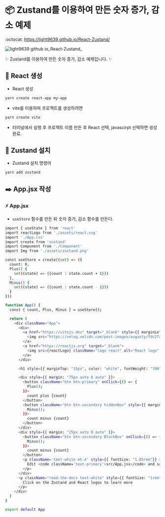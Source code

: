 # 📦️ Zustand를 이용하여 만든 숫자 증가, 감소 예제
:octocat: https://light9639.github.io/React-Zustand/

![light9639 github io_React-Zustand_](https://user-images.githubusercontent.com/95972251/201828524-f7c939c8-528c-4845-8efd-3de6a6f5c13d.png)

:sparkles: Zustand를 이용하여 만든 숫자 증가, 감소 예제입니다. :sparkles:

## :tada: React 생성 
- React 생성
```bash
yarn create react-app my-app
```

- vite를 이용하여 프로젝트를 생성하려면

```bash
yarn create vite
```
- 터미널에서 실행 후 프로젝트 이름 만든 후 React 선택, javascirpt 선택하면 생성 완료.

## 🚝 Zustand 설치
- Zustand 설치 명령어
```bash
yarn add zustand
```

## ✒️ App.jsx 작성
### :zap: App.jsx
- `useStore` 함수를 만든 뒤 숫자 증가, 감소 함수를 만든다.
```bash
import { useState } from 'react'
import reactLogo from './assets/react.svg'
import './App.css'
import create from 'zustand'
import Component from './Component'
import Img from './assets/zustand.png'

const useStore = create((set) => ({
  count: 0,
  Plus() {
    set((state) => ({count : state.count + 1}))
  },
  Minus() {
    set((state) => ({count : state.count - 1}))
  }
}))

function App() {
  const { count, Plus, Minus } = useStore();

  return (
    <div className="App">
      <div>
        <a href="https://vitejs.dev" target="_blank" style={{ marginLeft: "-25px", marginRight: "-50px" }}>
          <img src="https://velog.velcdn.com/post-images/augusty/7dc27aa0-0563-11ea-8b40-6b6b6ae34645/bear.png" class="logo" alt="Vite logo" />
        </a>
        <a href="https://reactjs.org" target="_blank">
          <img src={reactLogo} className="logo react" alt="React logo" />
        </a>
      </div>

      <h1 style={{ marginTop: "15px", color: "white", fontWeight: "700" }}>React + Zustand</h1>

      <div style={{ margin: "75px auto 0 auto" }}>
        <button className="btn btn-primary" onClick={() => {
          Plus();
        }}>
          count plus {count}
        </button>
        <button className="btn btn-secondary hiddenBox" style={{ marginLeft: "15px" }} onClick={() => {
          Minus();
        }}>
          count minus {count}
        </button>
      </div>
      <div style={{ margin: "25px auto 0 auto" }}>
        <button className="btn btn-secondary BlockBox" onClick={() => {
          Minus();
        }}>
          count minus {count}
        </button>
        <p className='text-white mt-4' style={{ fontSize: "1.05rem"}} >
          Edit <code className='text-primary'>src/App.jsx</code> and save to test HMR
        </p>
      </div>
      <p className="read-the-docs text-white" style={{ fontSize: "1rem", marginTop: "65px" }}>
        Click on the Zustand and React logos to learn more
      </p>
    </div>
  )
}

export default App
```
